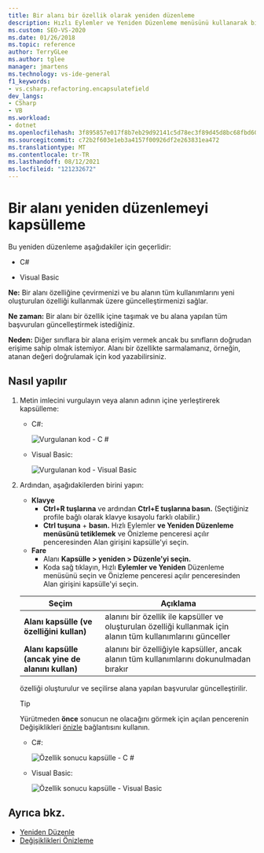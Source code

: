 ```yaml
---
title: Bir alanı bir özellik olarak yeniden düzenleme
description: Hızlı Eylemler ve Yeniden Düzenleme menüsünü kullanarak bir alanı bir özelliye dönüştürmeyi öğrenin.
ms.custom: SEO-VS-2020
ms.date: 01/26/2018
ms.topic: reference
author: TerryGLee
ms.author: tglee
manager: jmartens
ms.technology: vs-ide-general
f1_keywords:
- vs.csharp.refactoring.encapsulatefield
dev_langs:
- CSharp
- VB
ms.workload:
- dotnet
ms.openlocfilehash: 3f895857e017f8b7eb29d92141c5d78ec3f89d45d8bc68fbd601cb284c27c3ae
ms.sourcegitcommit: c72b2f603e1eb3a4157f00926df2e263831ea472
ms.translationtype: MT
ms.contentlocale: tr-TR
ms.lasthandoff: 08/12/2021
ms.locfileid: "121232672"
---
```

# <a name="encapsulate-a-field-refactoring"></a>Bir alanı yeniden düzenlemeyi kapsülleme

Bu yeniden düzenleme aşağıdakiler için geçerlidir:

- C#

- Visual Basic

**Ne:** Bir alanı özelliğine çevirmenizi ve bu alanın tüm kullanımlarını yeni oluşturulan özelliği kullanmak üzere güncelleştirmenizi sağlar.

**Ne zaman:** Bir alanı bir özellik içine taşımak ve bu alana yapılan tüm başvuruları güncelleştirmek istediğiniz.

**Neden:** Diğer sınıflara bir alana erişim vermek ancak bu sınıfların doğrudan erişime sahip olmak istemiyor.  Alanı bir özellikte sarmalamanız, örneğin, atanan değeri doğrulamak için kod yazabilirsiniz.

## <a name="how-to"></a>Nasıl yapılır

1. Metin imlecini vurgulayın veya alanın adının içine yerleştirerek kapsülleme:

   - C#:

       ![Vurgulanan kod - C #](media/encapsulate-highlight-cs.png)

   - Visual Basic:

       ![Vurgulanan kod - Visual Basic](media/encapsulate-highlight-vb.png)

2. Ardından, aşağıdakilerden birini yapın:

   - **Klavye**
      - **Ctrl+R tuşlarına** ve ardından **Ctrl+E tuşlarına basın.**  (Seçtiğiniz profile bağlı olarak klavye kısayolu farklı olabilir.)
      - **Ctrl tuşuna** + **basın.** Hızlı Eylemler **ve Yeniden Düzenleme menüsünü tetiklemek** ve Önizleme penceresi açılır penceresinden Alan girişini kapsülle'yi seçin. 
   - **Fare**
      - Alanı **Kapsülle > yeniden > Düzenle'yi seçin.**
      - Koda sağ tıklayın, Hızlı **Eylemler ve Yeniden** Düzenleme menüsünü  seçin ve Önizleme penceresi açılır penceresinden Alan girişini kapsülle'yi seçin.

   Seçim | Açıklama
   --------- | -----------
   **Alanı kapsülle (ve özelliğini kullan)** | alanını bir özellik ile kapsüller ve oluşturulan özelliği kullanmak için alanın tüm kullanımlarını günceller
   **Alanı kapsülle (ancak yine de alanını kullan)** | alanını bir özelliğiyle kapsüller, ancak alanın tüm kullanımlarını dokunulmadan bırakır

   özelliği oluşturulur ve seçilirse alana yapılan başvurular güncelleştirilir.

   > [!TIP]
   > Yürütmeden **önce** sonucun ne olacağını görmek için açılan pencerenin Değişiklikleri [önizle](../../ide/preview-changes.md) bağlantısını kullanın.

   - C#:

      ![Özellik sonucu kapsülle - C #](media/encapsulate-result-cs.png)

   - Visual Basic:

      ![Özellik sonucu kapsülle - Visual Basic](media/encapsulate-result-vb.png)

## <a name="see-also"></a>Ayrıca bkz.

- [Yeniden Düzenle](../refactoring-in-visual-studio.md)
- [Değişiklikleri Önizleme](../../ide/preview-changes.md)
